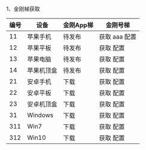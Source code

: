 1、金刚梯获取

| 编号 | 设备 |金刚App梯|金刚号梯 |
| ----------- | ----------- |  ----------- | ----------- | 
| 11|苹果手机|待发布|获取 aaa 配置|
| 12|苹果平板|待发布|获取 配置|
| 13|苹果电脑|待发布|获取 配置|
| 14|苹果机顶盒|待发布|获取 配置|
| 21|安卓手机|下载|获取 配置|
| 22|安卓平板|下载|获取 配置|
| 23|安卓机顶盒|下载|获取 配置|
| 31|Windows|下载|获取 配置|
| 311|Win7|下载|获取 配置|
| 312|Win10|下载|获取 配置|
